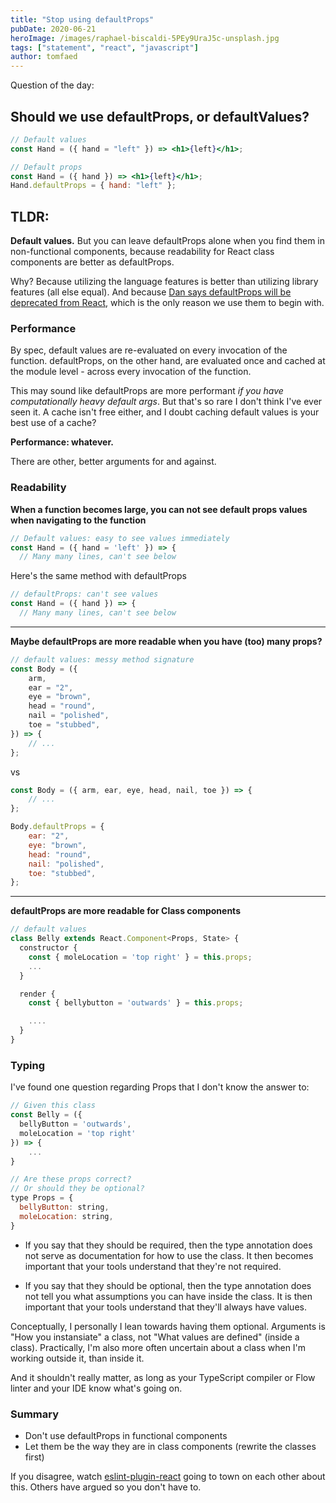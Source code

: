 ```yaml
---
title: "Stop using defaultProps"
pubDate: 2020-06-21
heroImage: /images/raphael-biscaldi-5PEy9UraJ5c-unsplash.jpg
tags: ["statement", "react", "javascript"]
author: tomfaed
---
```


Question of the day:

## Should we use defaultProps, or defaultValues?

```jsx
// Default values
const Hand = ({ hand = "left" }) => <h1>{left}</h1>;

// Default props
const Hand = ({ hand }) => <h1>{left}</h1>;
Hand.defaultProps = { hand: "left" };
```

## TLDR:

**Default values.** But you can leave defaultProps alone when you find them
in non-functional components, because readability for React class components
are better as defaultProps.

Why? Because utilizing the language features is better than utilizing library
features (all else equal). And because [Dan says defaultProps will be deprecated from
React](https://twitter.com/dan_abramov/status/1133878326358171650]), which is the
only reason we use them to begin with.

### Performance

By spec, default values are re-evaluated on every invocation of the function. defaultProps, on the other hand, are evaluated once and cached at the module level - across every invocation of the function.

This may sound like defaultProps are more performant _if you have computationally heavy default args_. But that's so rare I don't think I've ever seen it. A cache isn't free either, and I doubt caching default values is your best use of a cache?

**Performance: whatever.**

There are other, better arguments for and against.

### Readability

**When a function becomes large, you can not see default props values when navigating to the function**

```jsx
// Default values: easy to see values immediately
const Hand = ({ hand = 'left' }) => {
  // Many many lines, can't see below
```

Here's the same method with defaultProps

```jsx
// defaultProps: can't see values
const Hand = ({ hand }) => {
  // Many many lines, can't see below
```

---

**Maybe defaultProps are more readable when you have (too) many props?**

```jsx
// default values: messy method signature
const Body = ({
	arm,
	ear = "2",
	eye = "brown",
	head = "round",
	nail = "polished",
	toe = "stubbed",
}) => {
	// ...
};
```

vs

```jsx
const Body = ({ arm, ear, eye, head, nail, toe }) => {
	// ...
};

Body.defaultProps = {
	ear: "2",
	eye: "brown",
	head: "round",
	nail: "polished",
	toe: "stubbed",
};
```

---

**defaultProps are more readable for Class components**

```jsx
// default values
class Belly extends React.Component<Props, State> {
  constructor {
    const { moleLocation = 'top right' } = this.props;
    ...
  }

  render {
    const { bellybutton = 'outwards' } = this.props;

    ....
  }
}
```

### Typing

I've found one question regarding Props that I don't know the answer to:

```jsx
// Given this class
const Belly = ({
  bellyButton = 'outwards',
  moleLocation = 'top right'
}) => {
    ...
}

// Are these props correct?
// Or should they be optional?
type Props = {
  bellyButton: string,
  moleLocation: string,
}
```

- If you say that they should be required, then the type annotation does not
  serve as documentation for how to use the class. It then becomes important that your tools understand that they're not required.

- If you say that they should be optional, then the type annotation does not
  tell you what assumptions you can have inside the class. It is then important that your tools understand that they'll always have values.

Conceptually, I personally I lean towards having them optional. Arguments is "How you instansiate" a class, not "What values are defined" (inside a class). Practically, I'm also more often uncertain about a class when I'm working outside it, than inside it.

And it shouldn't really matter, as long as your TypeScript compiler or Flow
linter and your IDE know what's going on.

### Summary

- Don't use defaultProps in functional components
- Let them be the way they are in class components (rewrite the classes first)

If you disagree, watch [eslint-plugin-react](https://github.com/yannickcr/eslint-plugin-react/issues/1009) going to town on each other about this. Others have argued so you don't have to.
